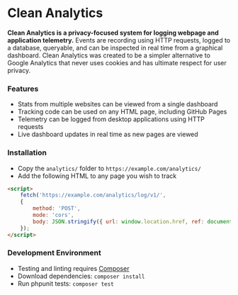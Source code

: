 # Clean Analytics
**Clean Analytics is a privacy-focused system for logging webpage and application telemetry.** Events are recording using HTTP requests, logged to a database, queryable, and can be inspected in real time from a graphical dashboard. Clean Analytics was created to be a simpler alternative to Google Analytics that never uses cookies and has ultimate respect for user privacy.

### Features
* Stats from multiple websites can be viewed from a single dashboard
* Tracking code can be used on any HTML page, including GitHub Pages
* Telemetry can be logged from desktop applications using HTTP requests
* Live dashboard updates in real time as new pages are viewed

### Installation
* Copy the `analytics/` folder to `https://example.com/analytics/`
* Add the following HTML to any page you wish to track

```html
<script>
    fetch('https://example.com/analytics/log/v1/',
    {
        method: 'POST',
        mode: 'cors',
        body: JSON.stringify({ url: window.location.href, ref: document.referrer }),
    });
</script>
```

### Development Environment
* Testing and linting requires [Composer](https://getcomposer.org/download/)
* Download dependencies: `composer install`
* Run phpunit tests: `composer test`